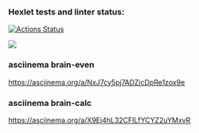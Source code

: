 ### Hexlet tests and linter status:
[![Actions Status](https://github.com/gordienkoas/python-project-49/actions/workflows/hexlet-check.yml/badge.svg)](https://github.com/gordienkoas/python-project-49/actions)

<a href="https://codeclimate.com/github/gordienkoas/python-project-49/maintainability"><img src="https://api.codeclimate.com/v1/badges/8726b1ed6c0953930392/maintainability" /></a>


### asciinema brain-even

https://asciinema.org/a/NxJ7cy5pj7ADZicDpRe1zox9e
  
### asciinema brain-calc
https://asciinema.org/a/X9Ej4hL32CFlLfYCYZ2uYMxvR